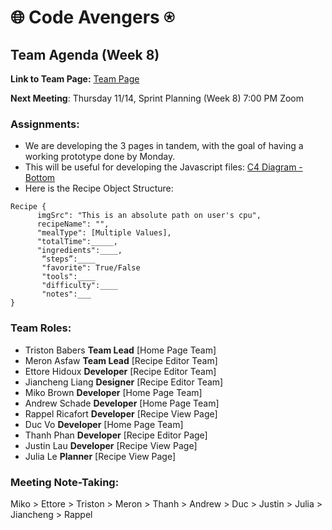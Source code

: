 # 🌐 Code Avengers ⍟

## Team Agenda (Week 8)

**Link to Team Page:** [Team Page](https://github.com/cse110-sp21-group36/cse110-sp21-group36/blob/main/admin/team.md)

__Next Meeting__: Thursday 11/14, Sprint Planning (Week 8) 7:00 PM Zoom

### Assignments:
- We are developing the 3 pages in tandem, with the goal of having a working prototype done by Monday.
- This will be useful for developing the Javascript files: [C4 Diagram - Bottom](https://github.com/cse110-sp21-group36/cse110-sp21-group36/blob/main/specs/brainstorm/C4%20Diagram%20Bottom%20Level.PNG)
- Here is the Recipe Object Structure:
```
Recipe {
      imgSrc": "This is an absolute path on user's cpu",
      recipeName": "",
      "mealType": [Multiple Values],
      "totalTime":_____,
      "ingredients":____,
       “steps”:____
       "favorite": True/False
       "tools":____
       "difficulty":____
       "notes":___
}
```

### Team Roles:
- Triston Babers __Team Lead__ [Home Page Team]
- Meron Asfaw __Team Lead__ [Recipe Editor Team]
- Ettore Hidoux __Developer__ [Recipe Editor Team]
- Jiancheng Liang __Designer__ [Recipe Editor Team]
- Miko Brown __Developer__ [Home Page Team]
- Andrew Schade __Developer__ [Home Page Team]
- Rappel Ricafort __Developer__ [Recipe View Page]
- Duc Vo __Developer__ [Home Page Team]
- Thanh Phan __Developer__ [Recipe Editor Page]
- Justin Lau __Developer__ [Recipe View Page]
- Julia Le __Planner__ [Recipe View Page]

### Meeting Note-Taking:
Miko > Ettore > Triston > Meron > Thanh > Andrew > Duc > Justin > Julia > Jiancheng > Rappel
